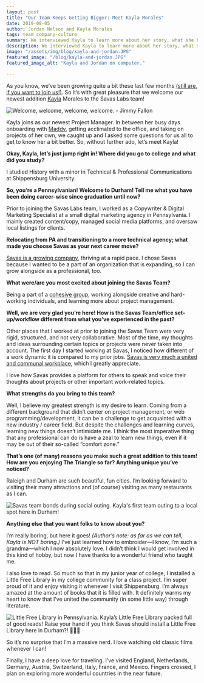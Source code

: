 ```yaml
---
layout: post
title: "Our Team Keeps Getting Bigger: Meet Kayla Morales"
date: 2019-08-05
author: Jordan Nelson and Kayla Morales
tags: team company-culture
summary: We interviewed Kayla to learn more about her story, what she brings to the Savas team, and her love of reading!
description: We interviewed Kayla to learn more about her story, what she brings to the Savas team, and her love of reading!
image: "/assets/img/blog/kayla-and-jordan.JPG"
featured_image: "/blog/kayla-and-jordan.JPG"
featured_image_alt: "Kayla and Jordan on computer."

---
```


As you know, we’ve been growing quite a bit these last few months [(still are, if you want to join us!)](https://savaslabs.com/careers/). So it’s with great pleasure that we welcome our newest addition [Kayla](https://savaslabs.com/company/kayla-morales/) Morales to the Savas Labs team!

<div class="blog-image-large">
<img alt="Welcome, welcome, welcome, welcome. - Jimmy Fallon" src="/assets/img/blog/jimmy-fallon-welcome.gif">
</div>

Kayla joins as our newest Project Manager. In between her busy days onboarding with [Maddy](https://savaslabs.com/company/maddy-bishop-van-horn/), getting acclimated to the office, and taking on projects of her own, we caught up and I asked some questions for us all to get to know her a bit better. So, without further ado, let’s meet Kayla!

**Okay, Kayla, let’s just jump right in! Where did you go to college and what did you study?**

I studied History with a minor in Technical & Professional Communications at Shippensburg University.

**So, you’re a Pennsylvanian! Welcome to Durham! Tell me what you have been doing career-wise since graduation until now?**

Prior to joining the Savas Labs team, I worked as a Copywriter & Digital Marketing Specialist at a small digital marketing agency in Pennsylvania. I mainly created content/copy, managed social media platforms, and oversaw local listings for clients.

**Relocating from PA and transitioning to a more technical agency; what made you choose Savas as your next career move?**

[Savas is a growing company](https://savaslabs.com/careers/), thriving at a rapid pace. I chose Savas because I wanted to be a part of an organization that is expanding, so I can grow alongside as a professional, too.

**What were/are you most excited about joining the Savas Team?**

Being a part of a [cohesive group](https://savaslabs.com/company/), working alongside creative and hard-working individuals, and learning more about project management.

**Well, we are very glad you’re here! How is the Savas Team/office set-up/workflow different from what you’ve experienced in the past?**

Other places that I worked at prior to joining the Savas Team were very rigid, structured, and not very collaborative. Most of the time, my thoughts and ideas surrounding certain topics or projects were never taken into account. The first day I started working at Savas, I noticed how different of a work dynamic it is compared to my prior jobs. [Savas is very much a united and communal workplace](https://savaslabs.com/company/mission-and-values/), which I greatly appreciate.

I love how Savas provides a platform for others to speak and voice their thoughts about projects or other important work-related topics.

**What strengths do you bring to this team?**

Well, I believe my greatest strength is my desire to learn. Coming from a different background that didn’t center on project management, or web programming/development, it can be a challenge to get acquainted with a new industry / career field. But despite the challenges and learning curves, learning new things doesn’t intimidate me. I think the most imperative thing that any professional can do is have a zeal to learn new things, even if it may be out of their so-called “comfort zone.”

**That’s one (of many) reasons you make such a great addition to this team! How are you enjoying The Triangle so far? Anything unique you’ve noticed?**

Raleigh and Durham are such beautiful, fun cities. I’m looking forward to visiting their many attractions and (of course) visiting as many restaurants as I can.

<div class="blog-image-large">
<img alt="Savas team bonds during social outing." src="/assets/img/blog/savas-social-outing.png">
<span class="caption">Kayla's first team outing to a local spot here in Durham!</span>
</div>

**Anything else that you want folks to know about you?**

I’m really boring, but here it goes! _(Author’s note: as far as we can tell, Kayla is NOT boring.)_ I’ve just learned how to embroider—I know, I’m such a grandma—which I now absolutely love. I didn’t think I would get involved in this kind of hobby, but now I have thanks to a wonderful friend who taught me.

I also love to read. So much so that in my junior year of college, I installed a Little Free Library in my college community for a class project. I’m super proud of it and enjoy visiting it whenever I visit Shippensburg. I’m always amazed at the amount of books that it is filled with. It definitely warms my heart to know that I’ve united the community (in some little way) through literature.

<div class="blog-image">
<img alt="Little Free Library in Pennsylvania." src="/assets/img/blog/little-free-library.jpg">
<span class="caption">Kayla’s Little Free Library packed full of good reads! Raise your hand if you think Savas should install a Little Free Library here in Durham?! 🙋🏽‍♀️</span>
</div>

So it’s no surprise that I’m a massive nerd. I love watching old classic films whenever I can!

Finally, I have a deep love for traveling. I’ve visited England, Netherlands, Germany, Austria, Switzerland, Italy, France, and Mexico. Fingers crossed, I plan on exploring more wonderful countries in the near future.
